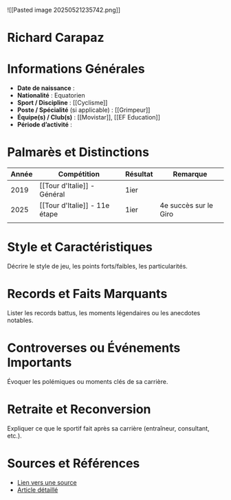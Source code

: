 ![[Pasted image 20250521235742.png]]
# Richard Carapaz

# Informations Générales
- **Date de naissance** :  
- **Nationalité** :  Equatorien
- **Sport / Discipline** :  [[Cyclisme]]
- **Poste / Spécialité** (si applicable) :  [[Grimpeur]]
- **Équipe(s) / Club(s)** : [[Movistar]], [[EF Education]] 
- **Période d’activité** :  

# Palmarès et Distinctions
| Année | Compétition                   | Résultat | Remarque              |
| ----- | ----------------------------- | -------- | --------------------- |
| 2019  | [[Tour d'Italie]] - Général   | 1ier     |                       |
| 2025  | [[Tour d'Italie]] - 11e étape | 1ier     | 4e succès sur le Giro |
|       |                               |          |                       |

# Style et Caractéristiques
Décrire le style de jeu, les points forts/faibles, les particularités.

# Records et Faits Marquants
Lister les records battus, les moments légendaires ou les anecdotes notables.

# Controverses ou Événements Importants
Évoquer les polémiques ou moments clés de sa carrière.

# Retraite et Reconversion
Expliquer ce que le sportif fait après sa carrière (entraîneur, consultant, etc.).

# Sources et Références
- [Lien vers une source](#)
- [Article détaillé](#)

